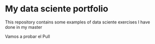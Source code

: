 # My data sciente portfolio

This repository contains some examples of data sciente exercises I have done in my master

Vamos a probar el Pull
